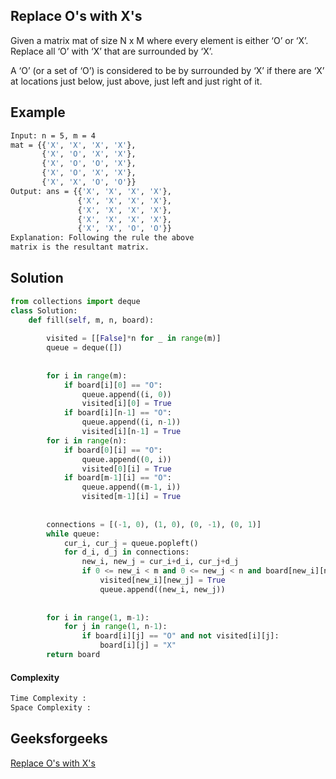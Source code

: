 ## Replace O's with X's
Given a matrix mat of size N x M where every element is either ‘O’ or ‘X’. Replace all ‘O’ with ‘X’ that are surrounded by ‘X’.

A ‘O’ (or a set of ‘O’) is considered to be by surrounded by ‘X’ if there are ‘X’ at locations just below, just above, just left and just right of it.

## Example 

```bash
Input: n = 5, m = 4
mat = {{'X', 'X', 'X', 'X'}, 
       {'X', 'O', 'X', 'X'}, 
       {'X', 'O', 'O', 'X'}, 
       {'X', 'O', 'X', 'X'}, 
       {'X', 'X', 'O', 'O'}}
Output: ans = {{'X', 'X', 'X', 'X'}, 
               {'X', 'X', 'X', 'X'}, 
               {'X', 'X', 'X', 'X'}, 
               {'X', 'X', 'X', 'X'}, 
               {'X', 'X', 'O', 'O'}}
Explanation: Following the rule the above 
matrix is the resultant matrix.

```

## Solution

```python
from collections import deque
class Solution:
    def fill(self, m, n, board):
        
        visited = [[False]*n for _ in range(m)]
        queue = deque([])
        
        
        for i in range(m):
            if board[i][0] == "O":
                queue.append((i, 0))
                visited[i][0] = True
            if board[i][n-1] == "O":
                queue.append((i, n-1))
                visited[i][n-1] = True
        for i in range(n):
            if board[0][i] == "O":
                queue.append((0, i))
                visited[0][i] = True
            if board[m-1][i] == "O":
                queue.append((m-1, i))
                visited[m-1][i] = True
        
        
        connections = [(-1, 0), (1, 0), (0, -1), (0, 1)]
        while queue:
            cur_i, cur_j = queue.popleft()
            for d_i, d_j in connections:
                new_i, new_j = cur_i+d_i, cur_j+d_j
                if 0 <= new_i < m and 0 <= new_j < n and board[new_i][new_j] == "O" and not visited[new_i][new_j]:
                    visited[new_i][new_j] = True
                    queue.append((new_i, new_j))
        
        
        for i in range(1, m-1):
            for j in range(1, n-1):
                if board[i][j] == "O" and not visited[i][j]:
                    board[i][j] = "X"
	    return board 
 ```
#### Complexity
```bash
Time Complexity :
Space Complexity : 
```
## Geeksforgeeks
[Replace O's with X's](https://practice.geeksforgeeks.org/problems/replace-os-with-xs0052/1)

